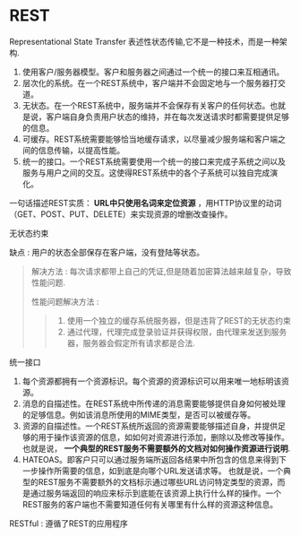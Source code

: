 # REST

Representational State Transfer
表述性状态传输,它不是一种技术，而是一种架构.

1.  使用客户/服务器模型。客户和服务器之间通过一个统一的接口来互相通讯。
2.  层次化的系统。在一个REST系统中，客户端并不会固定地与一个服务器打交道。
3.  无状态。在一个REST系统中，服务端并不会保存有关客户的任何状态。也就是说，客户端自身负责用户状态的维持，并在每次发送请求时都需要提供足够的信息。
4.  可缓存。REST系统需要能够恰当地缓存请求，以尽量减少服务端和客户端之间的信息传输，以提高性能。
5.  统一的接口。一个REST系统需要使用一个统一的接口来完成子系统之间以及服务与用户之间的交互。这使得REST系统中的各个子系统可以独自完成演化。

一句话描述REST实质： **URL中只使用名词来定位资源**
，用HTTP协议里的动词（GET、POST、PUT、DELETE）来实现资源的增删改查操作。

无状态约束

缺点 : 用户的状态全部保存在客户端，没有登陆等状态。

> 解决方法 :
> 每次请求都带上自己的凭证,但是随着加密算法越来越复杂，导致性能问题.
>
> 性能问题解决方法 :
>
> > 1.  使用一个独立的缓存系统服务器，但是违背了REST的无状态约束
> > 2.  通过代理，代理完成登录验证并获得权限，由代理来发送到服务器，服务器会假定所有请求都是合法.

统一接口

1.  每个资源都拥有一个资源标识。每个资源的资源标识可以用来唯一地标明该资源。
2.  消息的自描述性。在REST系统中所传递的消息需要能够提供自身如何被处理的足够信息。例如该消息所使用的MIME类型，是否可以被缓存等。
3.  资源的自描述性。一个REST系统所返回的资源需要能够描述自身，并提供足够的用于操作该资源的信息，如如何对资源进行添加，删除以及修改等操作。也就是说，
    **一个典型的REST服务不需要额外的文档对如何操作资源进行说明**.
4.  HATEOAS。即客户只可以通过服务端所返回各结果中所包含的信息来得到下一步操作所需要的信息，如到底是向哪个URL发送请求等。
    也就是说，一个典型的REST服务不需要额外的文档标示通过哪些URL访问特定类型的资源，而是通过服务端返回的响应来标示到底能在该资源上执行什么样的操作。一个REST服务的客户端也不需要知道任何有关哪里有什么样的资源这种信息。

RESTful : 遵循了REST的应用程序
